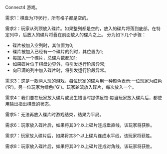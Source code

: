 Connect4 游戏。

需求1：棋盘为7列6行，所有格子都是空的。

需求2：玩家从列顶放入碟片。如果整列都是空的，放入的碟片将落到底部。在特定列中，后放入的碟片将叠在前面放入的碟片之上。
分为如下几个步骤：
- 碟片被加入空列时，其位置为0;
- 碟片被加入已经有一个碟片的列时，其位置为1;
- 每加入一个碟片，总碟片数都加1;
- 如果碟片位于棋盘边界外，将引发运行阶段异常;
- 向已满的列中加入碟片时，将引发运行阶段异常。

需求3：这是一款两人玩的游戏，每位玩家的碟片用一种颜色表示:一位玩家为红色 ('R')，另一位玩家为绿色('G')。玩家轮流放入碟片，每次放入一个。

需求4：我们要在玩家放入碟片或发生错误时提供反馈:每当玩家放入碟片后，都使 用输出指出棋盘的状态。

需求5：无法再放入碟片时游戏结束，结果为平局。

需求6：玩家放入碟片后，如果将其3个以上碟片连成垂直线，该玩家将获胜。

需求7：玩家放入碟片后，如果将其3个以上碟片连成水平线，该玩家将获胜。

需求8：玩家放入碟片后，如果将其3个以上碟片连成对角线，该玩家将获胜。


